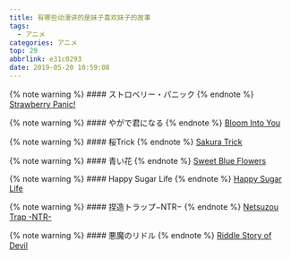 ```yaml
---
title: 有哪些动漫讲的是妹子喜欢妹子的故事
tags:
  - アニメ
categories: アニメ
top: 29
abbrlink: e31c0293
date: 2019-05-20 10:59:08
---
```

<!--more-->
{% note warning %}
    #### ストロベリー・パニック
{% endnote %}
[Strawberry Panic!](https://www.animenewsnetwork.com/encyclopedia/anime.php?id=6176)

{% note warning %}
    #### やがで君になる
{% endnote %}
[Bloom Into You](https://www.animenewsnetwork.com/encyclopedia/anime.php?id=21239)

{% note warning %}
    #### 桜Trick
{% endnote %}
[Sakura Trick](https://www.animenewsnetwork.com/encyclopedia/anime.php?id=15564)

{% note warning %}
    #### 青い花
{% endnote %}
[Sweet Blue Flowers](https://www.animenewsnetwork.com/encyclopedia/anime.php?id=10672)

{% note warning %}
    #### Happy Sugar Life
{% endnote %}
[Happy Sugar Life](https://www.animenewsnetwork.com/encyclopedia/anime.php?id=20787)

{% note warning %}
    #### 捏造トラップ−NTR−
{% endnote %}
[Netsuzou Trap -NTR-](https://www.animenewsnetwork.com/encyclopedia/anime.php?id=19054)

{% note warning %}
    #### 悪魔のリドル
{% endnote %}
[Riddle Story of Devil](https://www.animenewsnetwork.com/encyclopedia/anime.php?id=15767)